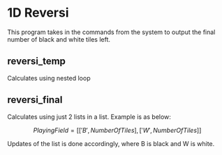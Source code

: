 # 1D Reversi
This program takes in the commands from the system to output the final number of black and white tiles left.

## reversi_temp
Calculates using nested loop

## reversi_final
Calculates using just 2 lists in a list. Example is as below:

$$ Playing Field = [ ['B',NumberOfTiles] , ['W',NumberOfTiles] ] $$

Updates of the list is done accordingly, where B is black and W is white.
